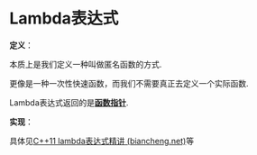 # Lambda表达式

**定义**：

本质上是我们定义一种叫做匿名函数的方式.

更像是一种一次性快速函数，而我们不需要真正去定义一个实际函数.

Lambda表达式返回的是[**函数指针**](函数指针.md).

**实现**：

具体见[C++11 lambda表达式精讲 (biancheng.net)](http://c.biancheng.net/view/3741.html)等

